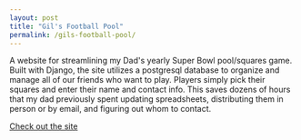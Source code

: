 ```yaml
---
layout: post
title: "Gil's Football Pool"
permalink: /gils-football-pool/
---
```


A website for streamlining my Dad's yearly Super Bowl pool/squares game. Built
with Django, the site utilizes a postgresql database to organize and manage all
of our friends who want to play. Players simply pick their squares and enter
their name and contact info. This saves dozens of hours that my dad previously
spent updating spreadsheets, distributing them in person or by email, and
figuring out whom to contact.

[Check out the site](http://www.gilsfootballpool.com)
